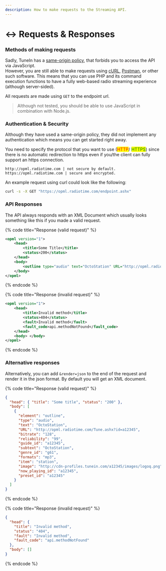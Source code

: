 ```yaml
---
description: How to make requests to the Streaming API.
---
```


# ↔ Requests & Responses

### Methods of making requests

Sadly, TuneIn has a [same-origin policy](https://developer.mozilla.org/en-US/docs/Web/Security/Same-origin\_policy), that forbids you to access the API via JavaScript.\
However, you are still able to make requests using [cURL](https://en.wikipedia.org/wiki/CURL), [Postman](https://www.postman.com/), or other such software. This means that you can use PHP and its command execution functions to have a fully web-based radio streaming experience (although server-sided).

All requests are made using `GET` to the endpoint url.

> Although not tested, you should be able to use JavaScript in combination with Node.js.

### Authentication & Security

Although they have used a same-origin policy, they did not implement any authentication which means you can get started right away.&#x20;

You need to specify the protocol that you want to use (<mark style="color:red;">HTTP</mark>/ <mark style="color:green;">HTTPS</mark>) since there is no automatic redirection to https even if you/the client can fully support an https connection.

```batch
http://opml.radiotime.com | not secure by default.
https://opml.radiotime.com | secure and encrypted.
```

An example request using curl could look like the following:

```bash
curl -s -X GET "https://opml.radiotime.com/endpoint.ashx"
```

### API Responses

The API always responds with an XML Document which usually looks something like this if you made a valid request.

{% code title="Response (valid request)" %}
```xml
<opml version="1">
    <head>
        <title>Some Title</title>
        <status>200</status>
    </head>
    <body>
        <outline type="audio" text="OctoStation" URL="http://opml.radiotime.com/Tune.ashx?id=a12345" bitrate="128" reliability="99" guide_id="s45087" subtext="OctoStation" genre_id="g61" formats="mp3" item="station" image="http://cdn-profiles.tunein.com/a12345/images/logoq.png" now_playing_id="a12345" preset_id="a12345"/>
    </body>
</opml>
```
{% endcode %}

{% code title="Response (invalid request)" %}
```xml
<opml version="1">
    <head>
        <title>Invalid method</title>
        <status>404</status>
        <fault>Invalid method</fault>
        <fault_code>api.methodNotFound</fault_code>
    </head>
    <body> </body>
</opml>
```
{% endcode %}

### Alternative responses

Alternatively, you can add `&render=json` to the end of the request and render it in the json format. By default you will get an XML document.

{% code title="Response (valid request)" %}
```json
{
  "head": { "title": "Some title", "status": "200" },
  "body": [
    {
      "element": "outline",
      "type": "audio",
      "text": "OctoStation",
      "URL": "http://opml.radiotime.com/Tune.ashx?id=a12345",
      "bitrate": "128",
      "reliability": "99",
      "guide_id": "a12345",
      "subtext": "OctoStation",
      "genre_id": "g61",
      "formats": "mp3",
      "item": "station",
      "image": "http://cdn-profiles.tunein.com/a12345/images/logoq.png",
      "now_playing_id": "a12345",
      "preset_id": "a12345"
    }
  ]
}

```
{% endcode %}

{% code title="Response (invalid request)" %}
```json
{
  "head": {
    "title": "Invalid method",
    "status": "404",
    "fault": "Invalid method",
    "fault_code": "api.methodNotFound"
  },
  "body": []
}

```
{% endcode %}
